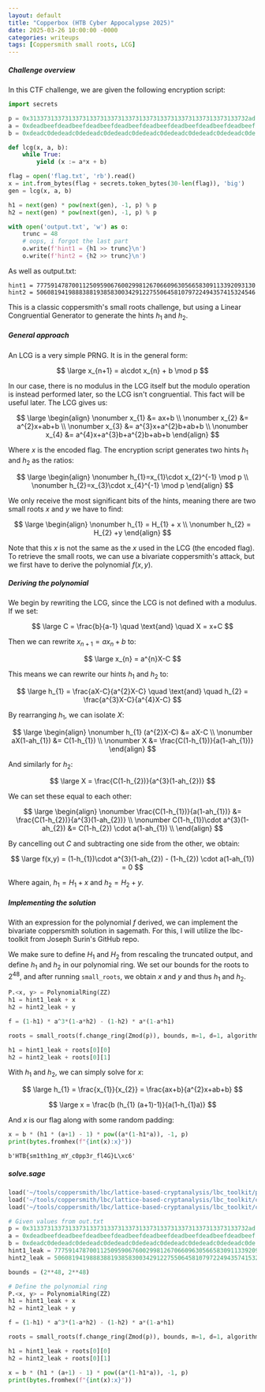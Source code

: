 ```yaml
---
layout: default
title: "Copperbox (HTB Cyber Appocalypse 2025)"
date: 2025-03-26 10:00:00 -0000
categories: writeups
tags: [Coppersmith small roots, LCG]
---
```


##### Challenge overview

In this CTF challenge, we are given the following encryption script:

```python
import secrets

p = 0x31337313373133731337313373133731337313373133731337313373133732ad
a = 0xdeadbeefdeadbeefdeadbeefdeadbeefdeadbeefdeadbeefdeadbeefdeadbeef
b = 0xdeadc0dedeadc0dedeadc0dedeadc0dedeadc0dedeadc0dedeadc0dedeadc0de

def lcg(x, a, b):
    while True:
        yield (x := a*x + b)

flag = open('flag.txt', 'rb').read()
x = int.from_bytes(flag + secrets.token_bytes(30-len(flag)), 'big')
gen = lcg(x, a, b)

h1 = next(gen) * pow(next(gen), -1, p) % p
h2 = next(gen) * pow(next(gen), -1, p) % p

with open('output.txt', 'w') as o:
    trunc = 48
    # oops, i forgot the last part
    o.write(f'hint1 = {h1 >> trunc}\n')
    o.write(f'hint2 = {h2 >> trunc}\n')
```

As well as output.txt:

```
hint1 = 77759147870011250959067600299812670660963056658309113392093130
hint2 = 50608194198883881938583003429122755064581079722494357415324546
```

This is a classic coppersmith's small roots challenge, but using a Linear Congruential Generator to generate the hints $h_{1}$ and $h_{2}$.

##### General approach

An LCG is a very simple PRNG. It is in the general form:

$$
\large x_{n+1} = a\cdot x_{n} + b \mod p
$$

In our case, there is no modulus in the LCG itself but the modulo operation is instead performed later, so the LCG isn't congruential. This fact will be useful later. The LCG gives us:

$$
\large
\begin{align}
\nonumber x_{1} &= ax+b \\
\nonumber x_{2} &= a^{2}x+ab+b \\
\nonumber x_{3} &= a^{3}x+a^{2}b+ab+b \\
\nonumber x_{4} &= a^{4}x+a^{3}b+a^{2}b+ab+b
\end{align}
$$

Where $x$ is the encoded flag. The encryption script generates two hints $h_{1}$ and $h_{2}$ as the ratios:

$$
\large
\begin{align}
\nonumber h_{1}=x_{1}\cdot x_{2}^{-1} \mod p \\
\nonumber h_{2}=x_{3}\cdot x_{4}^{-1} \mod p
\end{align}
$$

We only receive the most significant bits of the hints, meaning there are two small roots $x$ and $y$ we have to find:

$$
\large
\begin{align}
\nonumber h_{1} = H_{1} + x  \\
\nonumber h_{2} = H_{2} +y
\end{align}
$$

Note that this $x$ is not the same as the $x$ used in the LCG (the encoded flag). To retrieve the small roots, we can use a bivariate coppersmith's attack, but we first have to derive the polynomial $f(x,y)$.  


##### Deriving the polynomial

We begin by rewriting the LCG, since the LCG is not defined with a modulus. If we set:

$$
\large C = \frac{b}{a-1} \quad \text{and} \quad X = x+C
$$

Then we can rewrite $x_{n+1}=ax_{n}+b$ to:

$$
\large x_{n} = a^{n}X-C
$$

This means we can rewrite our hints $h_{1}$ and $h_{2}$ to:

$$
\large h_{1} = \frac{aX-C}{a^{2}X-C} \quad \text{and} \quad h_{2} = \frac{a^{3}X-C}{a^{4}X-C}
$$

By rearranging $h_{1}$, we can isolate $X$:

$$
\large
\begin{align}
\nonumber h_{1} (a^{2}X-C) &= aX-C \\
\nonumber aX(1-ah_{1}) &= C(1-h_{1})  \\
\nonumber X &= \frac{C(1-h_{1})}{a(1-ah_{1})}
\end{align}
$$

And similarly for $h_{2}$:

$$
\large X = \frac{C(1-h_{2})}{a^{3}(1-ah_{2})}
$$

We can set these equal to each other:

$$
\large \begin{align}
\nonumber \frac{C(1-h_{1})}{a(1-ah_{1})} &= \frac{C(1-h_{2})}{a^{3}(1-ah_{2})} \\
\nonumber C(1-h_{1})\cdot a^{3}(1-ah_{2}) &= C(1-h_{2}) \cdot a(1-ah_{1}) \\
\end{align}
$$

By cancelling out $C$ and subtracting one side from the other, we obtain:

$$
\large f(x,y) = (1-h_{1})\cdot a^{3}(1-ah_{2}) - (1-h_{2}) \cdot a(1-ah_{1}) = 0 
$$

Where again, $h_{1} = H_{1} + x$ and $h_{2} = H_{2} + y$.

##### Implementing the solution

With an expression for the polynomial $f$ derived, we can implement the bivariate coppersmith solution in sagemath. For this, I will utilize the lbc-toolkit from Joseph Surin's GitHub repo.

We make sure to define $H_{1}$ and $H_{2}$ from rescaling the truncated output, and define $h_{1}$ and $h_{2}$ in our polynomial ring. We set our bounds for the roots to $2^{48}$, and after running `small_roots`, we obtain $x$ and $y$ and thus $h_{1}$ and $h_{2}$. 

```python
P.<x, y> = PolynomialRing(ZZ)
h1 = hint1_leak + x
h2 = hint2_leak + y

f = (1-h1) * a^3*(1-a*h2) - (1-h2) * a*(1-a*h1)

roots = small_roots(f.change_ring(Zmod(p)), bounds, m=1, d=1, algorithm="resultants", lattice_reduction=flatter, verbose=True)

h1 = hint1_leak + roots[0][0]
h2 = hint2_leak + roots[0][1]
```

With $h_{1}$ and $h_{2}$, we can simply solve for $x$:

$$
\large h_{1} = \frac{x_{1}}{x_{2}} = \frac{ax+b}{a^{2}x+ab+b}
$$

$$
\large x = \frac{b (h_{1} (a+1)-1)}{a(1-h_{1}a)}
$$

And $x$ is our flag along with some random padding:

```python
x = b * (h1 * (a+1) - 1) * pow((a*(1-h1*a)), -1, p)
print(bytes.fromhex(f"{int(x):x}"))
```

```
b'HTB{sm1th1ng_mY_c0pp3r_fl4G}L\xc6'
```

##### solve.sage

```python
load('~/tools/coppersmith/lbc/lattice-based-cryptanalysis/lbc_toolkit/problems/small_roots.sage')
load('~/tools/coppersmith/lbc/lattice-based-cryptanalysis/lbc_toolkit/common/flatter.sage')
load('~/tools/coppersmith/lbc/lattice-based-cryptanalysis/lbc_toolkit/common/systems_solvers.sage')

# Given values from out.txt
p = 0x31337313373133731337313373133731337313373133731337313373133732ad
a = 0xdeadbeefdeadbeefdeadbeefdeadbeefdeadbeefdeadbeefdeadbeefdeadbeef
b = 0xdeadc0dedeadc0dedeadc0dedeadc0dedeadc0dedeadc0dedeadc0dedeadc0de
hint1_leak = 77759147870011250959067600299812670660963056658309113392093130 << 48
hint2_leak = 50608194198883881938583003429122755064581079722494357415324546 << 48

bounds = (2**48, 2**48)

# Define the polynomial ring
P.<x, y> = PolynomialRing(ZZ)
h1 = hint1_leak + x
h2 = hint2_leak + y

f = (1-h1) * a^3*(1-a*h2) - (1-h2) * a*(1-a*h1)

roots = small_roots(f.change_ring(Zmod(p)), bounds, m=1, d=1, algorithm="resultants", lattice_reduction=flatter, verbose=True)

h1 = hint1_leak + roots[0][0]
h2 = hint2_leak + roots[0][1]

x = b * (h1 * (a+1) - 1) * pow((a*(1-h1*a)), -1, p)
print(bytes.fromhex(f"{int(x):x}"))
```